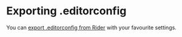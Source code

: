 # Exporting .editorconfig

You can [export .editorconfig from Rider](https://www.jetbrains.com/help/rider/Using_EditorConfig.html#export-code-style-settings) with your favourite settings.

